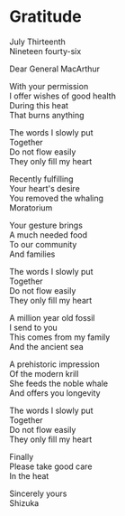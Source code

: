 # Gratitude  

July Thirteenth  
Nineteen fourty-six  

Dear General MacArthur  

With your permission  
I offer wishes of good health  
During this heat  
That burns anything  

The words I slowly put  
Together  
Do not flow easily  
They only fill my heart  

Recently fulfilling  
Your heart's desire  
You removed the whaling  
Moratorium  

Your gesture brings  
A much needed food  
To our community  
And families  

The words I slowly put  
Together  
Do not flow easily  
They only fill my heart  

A million year old fossil  
I send to you  
This comes from my family  
And the ancient sea  

A prehistoric impression  
Of the modern krill  
She feeds the noble whale  
And offers you longevity  

The words I slowly put  
Together  
Do not flow easily  
They only fill my heart  

Finally  
Please take good care  
In the heat  

Sincerely yours  
Shizuka  
